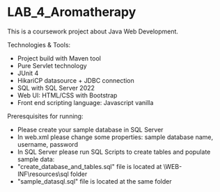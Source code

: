 # LAB_4_Aromatherapy

This is a coursework project about Java Web Development.

Technologies & Tools:
 - Project build with Maven tool
 - Pure Servlet technology
 - JUnit 4
 - HikariCP datasource + JDBC connection
 - SQL with SQL Server 2022
 - Web UI: HTML/CSS with Bootstrap
 - Front end scripting language: Javascript vanilla

Preresquisites for running:
 - Please create your sample database in SQL Server
 - In web.xml please change some properties: sample database name, username, password
 - In SQL Server please run SQL Scripts to create tables and populate sample data:
 -   "create_database_and_tables.sql" file is located at \WEB-INF\resources\sql folder
 -   "sample_datasql.sql" file is located at the same folder

